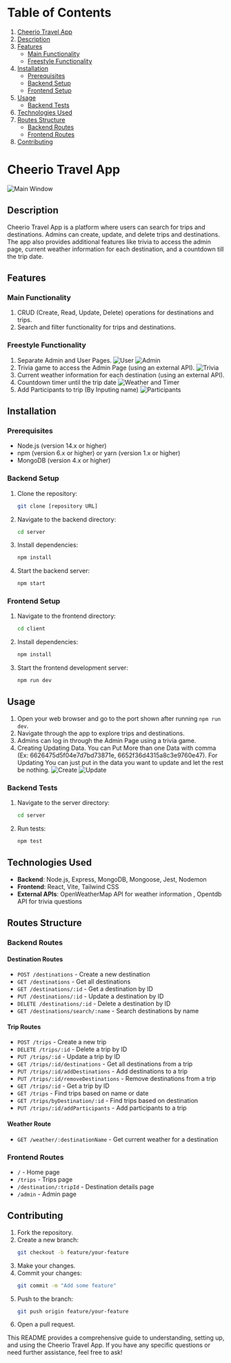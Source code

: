 # Table of Contents
1. [Cheerio Travel App](#cheerio-travel-app)
2. [Description](#description)
3. [Features](#features)
   - [Main Functionality](#main-functionality)
   - [Freestyle Functionality](#freestyle-functionality)
4. [Installation](#installation)
   - [Prerequisites](#prerequisites)
   - [Backend Setup](#backend-setup)
   - [Frontend Setup](#frontend-setup)
5. [Usage](#usage)
   - [Backend Tests](#backend-tests)
6. [Technologies Used](#technologies-used)
7. [Routes Structure](#routes-structure)
   - [Backend Routes](#backend-routes)
   - [Frontend Routes](#frontend-routes)
8. [Contributing](#contributing)

# Cheerio Travel App
![Main Window](/pictures/main.png "Main Window")

## Description
Cheerio Travel App is a platform where users can search for trips and destinations. Admins can create, update, and delete trips and destinations. The app also provides additional features like trivia to access the admin page, current weather information for each destination, and a countdown till the trip date.

## Features

### Main Functionality
1. CRUD (Create, Read, Update, Delete) operations for destinations and trips.
2. Search and filter functionality for trips and destinations.

### Freestyle Functionality
1. Separate Admin and User Pages.
![User](/pictures/user.png "User")
![Admin](/pictures/admin.png "Admin")
2. Trivia game to access the Admin Page (using an external API).
![Trivia](/pictures/trivia.png "Trivia")
3. Current weather information for each destination (using an external API).
4. Countdown timer until the trip date
![Weather and Timer](/pictures/weather.png "Weather")
5. Add Participants to trip (By Inputing name)
![Participants](/pictures/participants.png "Participants")

## Installation

### Prerequisites
- Node.js (version 14.x or higher)
- npm (version 6.x or higher) or yarn (version 1.x or higher)
- MongoDB (version 4.x or higher)

### Backend Setup
1. Clone the repository:
   ```sh
   git clone [repository URL]
   ```
2. Navigate to the backend directory:
   ```sh
   cd server
   ```
3. Install dependencies:
   ```sh
   npm install

4. Start the backend server:
   ```sh
   npm start
   ```

### Frontend Setup
1. Navigate to the frontend directory:
   ```sh
   cd client
   ```
2. Install dependencies:
   ```sh
   npm install
   ```
3. Start the frontend development server:
   ```sh
   npm run dev
   ```

## Usage
1. Open your web browser and go to the port shown after running `npm run dev`.
2. Navigate through the app to explore trips and destinations.
3. Admins can log in through the Admin Page using a trivia game.
4. Creating Updating Data. You can Put More than one Data with comma (Ex: 6626475d5f04e7d7bd73871e, 6652f36d4315a8c3e9760e47). For Updating You can just put in the data you want to update and let the rest be nothing. 
![Create](/pictures/create.png "create")
![Update](/pictures/update.png "update")

### Backend Tests
1. Navigate to the server directory:
   ```sh
   cd server
   ```
2. Run tests:
   ```sh
   npm test
   ```

## Technologies Used
- **Backend**: Node.js, Express, MongoDB, Mongoose, Jest, Nodemon
- **Frontend**: React, Vite, Tailwind CSS
- **External APIs**: OpenWeatherMap API for weather information , Opentdb API for trivia questions

## Routes Structure

### Backend Routes

#### Destination Routes
- `POST /destinations` - Create a new destination
- `GET /destinations` - Get all destinations
- `GET /destinations/:id` - Get a destination by ID
- `PUT /destinations/:id` - Update a destination by ID
- `DELETE /destinations/:id` - Delete a destination by ID
- `GET /destinations/search/:name` - Search destinations by name

#### Trip Routes
- `POST /trips` - Create a new trip
- `DELETE /trips/:id` - Delete a trip by ID
- `PUT /trips/:id` - Update a trip by ID
- `GET /trips/:id/destinations` - Get all destinations from a trip
- `PUT /trips/:id/addDestinations` - Add destinations to a trip
- `PUT /trips/:id/removeDestinations` - Remove destinations from a trip
- `GET /trips/:id` - Get a trip by ID
- `GET /trips` - Find trips based on name or date
- `GET /trips/byDestination/:id` - Find trips based on destination
- `PUT /trips/:id/addParticipants` - Add participants to a trip

#### Weather Route
- `GET /weather/:destinationName` - Get current weather for a destination

### Frontend Routes
- `/` - Home page
- `/trips` - Trips page
- `/destination/:tripId` - Destination details page
- `/admin` - Admin page

## Contributing
1. Fork the repository.
2. Create a new branch:
   ```sh
   git checkout -b feature/your-feature
   ```
3. Make your changes.
4. Commit your changes:
   ```sh
   git commit -m "Add some feature"
   ```
5. Push to the branch:
   ```sh
   git push origin feature/your-feature
   ```
6. Open a pull request.


This README provides a comprehensive guide to understanding, setting up, and using the Cheerio Travel App. If you have any specific questions or need further assistance, feel free to ask!